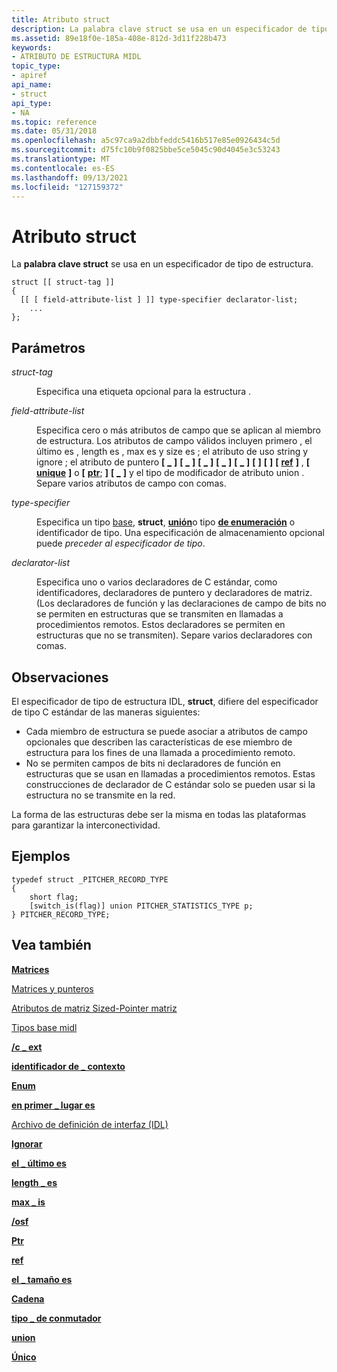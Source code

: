 ```yaml
---
title: Atributo struct
description: La palabra clave struct se usa en un especificador de tipo de estructura.
ms.assetid: 89e18f0e-185a-408e-812d-3d11f228b473
keywords:
- ATRIBUTO DE ESTRUCTURA MIDL
topic_type:
- apiref
api_name:
- struct
api_type:
- NA
ms.topic: reference
ms.date: 05/31/2018
ms.openlocfilehash: a5c97ca9a2dbbfeddc5416b517e85e0926434c5d
ms.sourcegitcommit: d75fc10b9f0825bbe5ce5045c90d4045e3c53243
ms.translationtype: MT
ms.contentlocale: es-ES
ms.lasthandoff: 09/13/2021
ms.locfileid: "127159372"
---
```

# <a name="struct-attribute"></a>Atributo struct

La **palabra clave struct** se usa en un especificador de tipo de estructura.

``` syntax
struct [[ struct-tag ]] 
{
  [[ [ field-attribute-list ] ]] type-specifier declarator-list;
    ...
};
```

## <a name="parameters"></a>Parámetros

<dl> <dt>

*struct-tag* 
</dt> <dd>

Especifica una etiqueta opcional para la estructura .

</dd> <dt>

*field-attribute-list* 
</dt> <dd>

Especifica cero o más atributos de campo que se aplican al miembro de estructura. Los atributos de campo válidos incluyen primero , el último es , length es , max es y size es ; el atributo de uso string y ignore ; el atributo de puntero **\[** [**\_**](first-is.md) **\]** **\[** [**\_**](last-is.md) **\]** **\[** [**\_**](length-is.md) **\]** **\[** [**\_**](max-is.md) **\]** **\[** [**\_**](size-is.md) **\]** **\[** [](string.md) **\]** **\[** [](ignore.md) **\]** **\[** [**ref**](ref.md) **\]** , **\[** [**unique**](unique.md) **\]** o **\[** [**ptr**](ptr.md); **\]** **\[** [**\_**](switch-type.md) **\]** y el tipo de modificador de atributo union . Separe varios atributos de campo con comas.

</dd> <dt>

*type-specifier* 
</dt> <dd>

Especifica un tipo [base](midl-base-types.md), **struct**, [**unión**](union.md)o tipo [**de enumeración**](enum.md) o identificador de tipo. Una especificación de almacenamiento opcional puede *preceder al especificador de tipo*.

</dd> <dt>

*declarator-list* 
</dt> <dd>

Especifica uno o varios declaradores de C estándar, como identificadores, declaradores de puntero y declaradores de matriz. (Los declaradores de función y las declaraciones de campo de bits no se permiten en estructuras que se transmiten en llamadas a procedimientos remotos. Estos declaradores se permiten en estructuras que no se transmiten). Separe varios declaradores con comas.

</dd> </dl>

## <a name="remarks"></a>Observaciones

El especificador de tipo de estructura IDL, **struct**, difiere del especificador de tipo C estándar de las maneras siguientes:

-   Cada miembro de estructura se puede asociar a atributos de campo opcionales que describen las características de ese miembro de estructura para los fines de una llamada a procedimiento remoto.
-   No se permiten campos de bits ni declaradores de función en estructuras que se usan en llamadas a procedimientos remotos. Estas construcciones de declarador de C estándar solo se pueden usar si la estructura no se transmite en la red.

La forma de las estructuras debe ser la misma en todas las plataformas para garantizar la interconectividad.

## <a name="examples"></a>Ejemplos

``` syntax
typedef struct _PITCHER_RECORD_TYPE 
{ 
    short flag; 
    [switch_is(flag)] union PITCHER_STATISTICS_TYPE p; 
} PITCHER_RECORD_TYPE;
```

## <a name="see-also"></a>Vea también

<dl> <dt>

[**Matrices**](arrays-1.md)
</dt> <dt>

[Matrices y punteros](/windows/desktop/Rpc/arrays-and-pointers)
</dt> <dt>

[Atributos de matriz Sized-Pointer matriz](array-and-sized-pointer-attributes.md)
</dt> <dt>

[Tipos base midl](midl-base-types.md)
</dt> <dt>

[**/c \_ ext**](-c-ext.md)
</dt> <dt>

[**identificador de \_ contexto**](context-handle.md)
</dt> <dt>

[**Enum**](enum.md)
</dt> <dt>

[**en primer \_ lugar es**](first-is.md)
</dt> <dt>

[Archivo de definición de interfaz (IDL)](interface-definition-idl-file.md)
</dt> <dt>

[**Ignorar**](ignore.md)
</dt> <dt>

[**el \_ último es**](last-is.md)
</dt> <dt>

[**length \_ es**](length-is.md)
</dt> <dt>

[**max \_ is**](max-is.md)
</dt> <dt>

[**/osf**](-osf.md)
</dt> <dt>

[**Ptr**](ptr.md)
</dt> <dt>

[**ref**](ref.md)
</dt> <dt>

[**el \_ tamaño es**](size-is.md)
</dt> <dt>

[**Cadena**](string.md)
</dt> <dt>

[**tipo \_ de conmutador**](switch-type.md)
</dt> <dt>

[**union**](union.md)
</dt> <dt>

[**Único**](unique.md)
</dt> </dl>

 

 